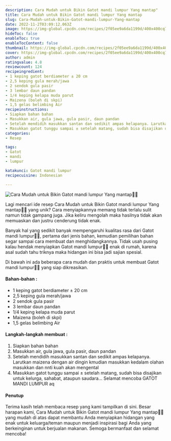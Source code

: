 ```yaml
---
description: Cara Mudah untuk Bikin Gatot mandi lumpur Yang mantap"
title: Cara Mudah untuk Bikin Gatot mandi lumpur Yang mantap
slug: Cara-Mudah-untuk-Bikin-Gatot-mandi-lumpur-Yang-mantap
date: 2022-11-2T03:09:12.063Z
image: https://img-global.cpcdn.com/recipes/2f05ee9a6da1199d/400x400cq70/photo.jpg
hideToc: false
enableToc: true
enableTocContent: false
thumbnail: https://img-global.cpcdn.com/recipes/2f05ee9a6da1199d/400x400cq70/photo.jpg
cover: https://img-global.cpcdn.com/recipes/2f05ee9a6da1199d/400x400cq70/photo.jpg
author: admin
ratingvalue: 4.8
reviewcount: 124
recipeingredient:
- 1 keping gatot berdiameter ± 20 cm
- 2,5 keping gula merah/jawa
- 2 sendok gula pasir
- 3 lembar daun pandan
- 1/4 keping kelapa muda parut
- Maizena (boleh di skpi)
- 1,5 gelas belimbing Air
recipeinstructions:
- Siapkan bahan bahan
- Masukkan air, gula jawa, gula pasir, daun pandan
- Setelah mendidih masukkan santan dan sedikit ampas kelapanya. Larutkan maizena dengan air dingin kmudian masukkan kedalam olahan masukkan dan nnti kuah akan mengental
- Masukkan gatot tunggu sampai ± setelah matang, sudah bisa disajikan untuk kelurga, sahabat, ataupun saudara... Selamat mencoba GATOT MANDI LUMPUR aq
categories:
- Resep

tags:
- Gatot
- mandi
- lumpur

katakunci: Gatot mandi lumpur
recipecuisine: Indonesian

---
```


![Cara Mudah untuk Bikin Gatot mandi lumpur Yang mantap👩‍🍳](https://img-global.cpcdn.com/recipes/2f05ee9a6da1199d/400x400cq70/photo.jpg)

Lagi mencari ide resep Cara Mudah untuk Bikin Gatot mandi lumpur Yang mantap👩‍🍳 yang unik? Cara menyiapkannya memang tidak terlalu sulit namun tidak gampang juga. Jika keliru mengolah maka hasilnya tidak akan memuaskan dan justru cenderung tidak enak.

Banyak hal yang sedikit banyak mempengaruhi kualitas rasa dari Gatot mandi lumpur👩‍🍳, pertama dari jenis bahan, kemudian pemilihan bahan segar sampai cara membuat dan menghidangkannya. Tidak usah pusing kalau hendak menyiapkan Gatot mandi lumpur👩‍🍳 enak di rumah, karena asal sudah tahu triknya maka hidangan ini bisa jadi sajian spesial.

Di bawah ini ada beberapa cara mudah dan praktis untuk membuat Gatot mandi lumpur👩‍🍳 yang siap dikreasikan.

<!--inarticleads1-->

#### Bahan-bahan :

- 1 keping gatot berdiameter ± 20 cm
- 2,5 keping gula merah/jawa
- 2 sendok gula pasir
- 3 lembar daun pandan
- 1/4 keping kelapa muda parut
- Maizena (boleh di skpi)
- 1,5 gelas belimbing Air

<!--inarticleads2-->

#### Langkah-langkah membuat :

1. Siapkan bahan bahan
1. Masukkan air, gula jawa, gula pasir, daun pandan
1. Setelah mendidih masukkan santan dan sedikit ampas kelapanya. Larutkan maizena dengan air dingin kmudian masukkan kedalam olahan masukkan dan nnti kuah akan mengental
1. Masukkan gatot tunggu sampai ± setelah matang, sudah bisa disajikan untuk kelurga, sahabat, ataupun saudara... Selamat mencoba GATOT MANDI LUMPUR aq

#### Penutup

Terima kasih telah membaca resep yang kami tampilkan di sini. Besar harapan kami, Cara Mudah untuk Bikin Gatot mandi lumpur Yang mantap👩‍🍳 yang mudah di atas dapat membantu Anda menyiapkan hidangan yang enak untuk keluarga/teman maupun menjadi inspirasi bagi Anda yang berkeinginan untuk berjualan makanan. Semoga bermanfaat dan selamat mencoba!